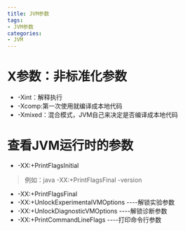 ```yaml
---
title: JVM参数
tags: 
- JVM参数
categories:
- JVM
---
```


# X参数：非标准化参数
* -Xint：解释执行
* -Xcomp:第一次使用就编译成本地代码
* -Xmixed：混合模式，JVM自己来决定是否编译成本地代码

# 查看JVM运行时的参数
* -XX:+PrintFlagsInitial
> 例如：java -XX:+PrintFlagsFinal -version
* -XX:+PrintFlagsFinal
* -XX:+UnlockExperimentalVMOptions  ----解锁实验参数
* -XX:+UnlockDiagnosticVMOptions  ----解锁诊断参数
* -XX:+PrintCommandLineFlags  ----打印命令行参数